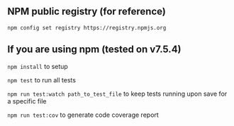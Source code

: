 ## NPM public registry (for reference)

`npm config set registry https://registry.npmjs.org`

## If you are using npm (tested on v7.5.4)

`npm install` to setup

`npm test` to run all tests

`npm run test:watch path_to_test_file` to keep tests running upon save for a specific file

`npm run test:cov` to generate code coverage report